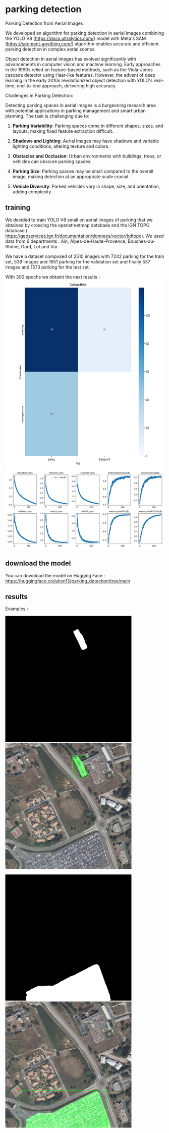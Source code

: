 # parking detection
Parking Detection from Aerial Images 

We developed an algorithm for parking detection in aerial images combining the YOLO V8 (https://docs.ultralytics.com/) model with Meta's SAM (https://segment-anything.com/) algorithm enables accurate and efficient parking detection in complex aerial scenes.

Object detection in aerial images has evolved significantly with advancements in computer vision and machine learning. Early approaches in the 1990s relied on feature-based methods, such as the Viola-Jones cascade detector using Haar-like features. However, the advent of deep learning in the early 2010s revolutionized object detection with YOLO's real-time, end-to-end approach, delivering high accuracy.

Challenges in Parking Detection:

Detecting parking spaces in aerial images is a burgeoning research area with potential applications in parking management and smart urban planning. The task is challenging due to:

1. **Parking Variability**: Parking spaces come in different shapes, sizes, and layouts, making fixed feature extraction difficult.

2. **Shadows and Lighting**: Aerial images may have shadows and variable lighting conditions, altering texture and colors.

3. **Obstacles and Occlusion**: Urban environments with buildings, trees, or vehicles can obscure parking spaces.

4. **Parking Size**: Parking spaces may be small compared to the overall image, making detection at an appropriate scale crucial.

5. **Vehicle Diversity**: Parked vehicles vary in shape, size, and orientation, adding complexity.

## training 
We decided to train YOLO V8 small on aerial images of parking that we obtained by crossing the openstreetmap database and the IGN TOPO database ( https://geoservices.ign.fr/documentation/donnees/vector/bdtopo). 
We used data from 6 departments : Ain, Alpes-de-Haute-Provence, Bouches-du-Rhône, Gard, Lot and Var.

We have a dataset composed of 2510 images with 7242 parking for the train set, 539 images and 1651 parking for the validation set and finally 537 images and 1573 parking for the test set.

With 300 epochs we obtaint the next results : 
<img src="images/confusion_matrix_v2.png" alt="confusion matrix" height="600" />
<img src="images/results_v2.png" alt="results" />


## download the model 

You can download the model on Hugging Face : https://huggingface.co/julien13/parking_detection/tree/main


## results
Examples :

<img src="images/Merignac148.jpg_mask_0.png" alt="example 1 mask" width="400"/>   <img src="images/Merignac148.jpg_result_0.png" alt="example 1 result" width="400"/>


<img src="images/Merignac148.jpg_mask_1.png" alt="example 2 mask" width="400"/>  <img src="images/Merignac148.jpg_result_1.png" alt="example 2 result" width="400"/>



